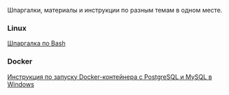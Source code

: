 Шпаргалки, материалы и инструкции по разным темам в одном месте.

### Linux
[Шпаргалка по Bash](Bash_cheatsheet.md)

### Docker
[Инструкция по запуску Docker-контейнера с PostgreSQL и MySQL в Windows](Docker_postgres_mysql.md)